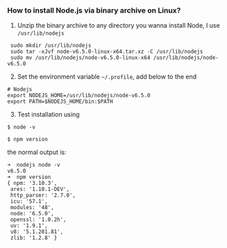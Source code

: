 ### How to install Node.js via binary archive on Linux?

1. Unzip the binary archive to any directory you wanna install Node, I use `/usr/lib/nodejs`

 ```
  sudo mkdir /usr/lib/nodejs
  sudo tar -xJvf node-v6.5.0-linux-x64.tar.xz -C /usr/lib/nodejs 
  sudo mv /usr/lib/nodejs/node-v6.5.0-linux-x64 /usr/lib/nodejs/node-v6.5.0
 ```

2. Set the environment variable `~/.profile`, add below to the end

 ```
 # Nodejs
 export NODEJS_HOME=/usr/lib/nodejs/node-v6.5.0
 export PATH=$NODEJS_HOME/bin:$PATH
 ```

3. Test installation using

 `$ node -v`
 
 `$ npm version`

 the normal output is:

 ```
 ➜  nodejs node -v
v6.5.0
➜  npm version
{ npm: '3.10.3',
  ares: '1.10.1-DEV',
  http_parser: '2.7.0',
  icu: '57.1',
  modules: '48',
  node: '6.5.0',
  openssl: '1.0.2h',
  uv: '1.9.1',
  v8: '5.1.281.81',
  zlib: '1.2.8' }

 ```